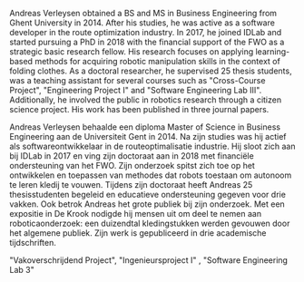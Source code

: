 Andreas Verleysen obtained a BS and MS in Business Engineering from Ghent University in 2014. After his studies, he was active as a software developer in the route optimization industry. In 2017, he joined IDLab and started pursuing a PhD in 2018 with the financial support of the FWO as a strategic basic research fellow. His research focuses on applying learning-based methods for acquiring robotic manipulation skills in the context of folding clothes. As a doctoral researcher, he supervised 25 thesis students, was a teaching assistant for several courses such as "Cross-Course Project", "Engineering Project I" and "Software Engineering Lab III". Additionally, he involved the public in robotics research through a citizen science project. His work has been published in three journal papers.  

Andreas Verleysen behaalde een diploma Master of Science in Business Engineering aan de Universiteit Gent in 2014.
Na zijn studies was hij actief als softwareontwikkelaar in de routeoptimalisatie industrie.
Hij sloot zich aan bij IDLab in 2017 en ving zijn doctoraat aan in 2018 met financiële ondersteuning van het FWO. 
Zijn onderzoek spitst zich toe op het ontwikkelen en toepassen van methodes dat robots toestaan om autonoom te leren kledij te vouwen.
Tijdens zijn doctoraat heeft Andreas 25 thesisstudenten begeleid en educatieve ondersteuning gegeven voor drie vakken. 
Ook betrok Andreas het grote publiek bij zijn onderzoek. Met een expositie in De Krook nodigde hij mensen uit om deel te nemen aan roboticaonderzoek: een duizendtal kledingstukken werden gevouwen door het algemene publiek.
Zijn werk is gepubliceerd in drie academische tijdschriften.

"Vakoverschrijdend Project", "Ingenieursproject I" , "Software Engineering Lab 3"